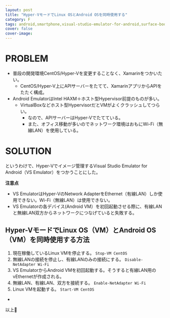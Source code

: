 ```yaml
---
layout: post
title: "Hyper-VモードでLinux OSとAndroid OSを同時使用する"
category: F
tags: android,smartphone,visual-studio-emulator-for-android,surface-book,android-emulator
cover: false
cover-image:
---
```


# PROBLEM

- 普段の開発環境CentOS/Hyper-Vを変更することなく、Xamarinをつかいたい。
  - CentOS/Hyper-V上にAPIサーバーをたてて、XamarinアプリからAPIをたたく構成。
- Android EmulatorはIntel HAXM＋ホスト型Hypervisor前提のものが多い。
  - VirtualBoxなどホスト型HypervisorだとVMがよくクラッシュしてつらい。
    - なので、APIサーバーはHyper-Vでたてている。
    - また、オフィス移動が多いのでネットワーク環境はおもにWi-Fi（無線LAN）を使用している。

# SOLUTION
というわけで、Hyper-Vでイメージ管理するVisual Studio Emulator for Android（VS Emulator）をつかうことにした。

**注意点**

- VS EmulatorはHyper-VのNetwork AdapterをEthernet（有線LAN）しか使用できない。Wi-Fi（無線LAN）は使用できない。
- VS Emulatorの各デバイス(Android VM）を初回起動させる際に、有線LANと無線LAN双方からネットワークにつなげていると失敗する。

## Hyper-VモードでLinux OS（VM）とAndroid OS（VM）を同時使用する方法

1. 現在稼働しているLinux VMを停止する。 `Stop-VM CentOS`
2. 無線LANの接続を停止し、有線LANのみの接続にする。 `Disable-NetAdapter Wi-Fi`
3. VS EmulatorからAndroid VMを初回起動する。そうすると有線LAN用のvEthernetが作成される。
4. 無線LAN、有線LAN、双方を接続する。 `Enable-NetAdapter Wi-Fi`
5. Linux VMを起動する。 `Start-VM CentOS`

-

以上:construction_worker:
